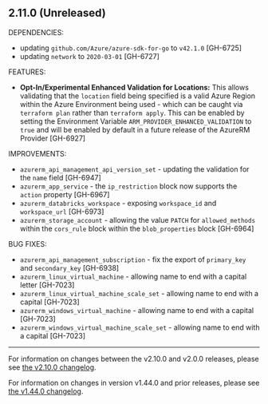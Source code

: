 ## 2.11.0 (Unreleased)

DEPENDENCIES: 

* updating `github.com/Azure/azure-sdk-for-go` to `v42.1.0` [GH-6725]
* updating `network` to `2020-03-01` [GH-6727]

FEATURES:
* **Opt-In/Experimental Enhanced Validation for Locations:** This allows validating that the `location` field being specified is a valid Azure Region within the Azure Environment being used - which can be caught via `terraform plan` rather than `terraform apply`. This can be enabled by setting the Environment Variable `ARM_PROVIDER_ENHANCED_VALIDATION` to `true` and will be enabled by default in a future release of the AzureRM Provider [GH-6927]

IMPROVEMENTS:

* `azurerm_api_management_api_version_set` - updating the validation for the `name` field [GH-6947]
* `azurerm_app_service` - the `ip_restriction` block now supports the `action` property [GH-6967]
* `azurerm_databricks_workspace` - exposing `workspace_id` and `workspace_url` [GH-6973]
* `azurerm_storage_account` - allowing the value `PATCH` for `allowed_methods` within the `cors_rule` block within the `blob_properties` block [GH-6964]

BUG FIXES:

* `azurerm_api_management_subscription` - fix the export of `primary_key` and `secondary_key` [GH-6938]
* `azurerm_linux_virtual_machine` - allowing name to end with a capital letter [GH-7023]
* `azurerm_linux_virtual_machine_scale_set` - allowing name to end with a capital [GH-7023]
* `azurerm_windows_virtual_machine` - allowing name to end with a capital [GH-7023]
* `azurerm_windows_virtual_machine_scale_set` - allowing name to end with a capital [GH-7023]

---

For information on changes between the v2.10.0 and v2.0.0 releases, please see [the v2.10.0 changelog](https://github.com/terraform-providers/terraform-provider-azurerm/blob/v2.10.0/CHANGELOG.md).

For information on changes in version v1.44.0 and prior releases, please see [the v1.44.0 changelog](https://github.com/terraform-providers/terraform-provider-azurerm/blob/v1.44.0/CHANGELOG.md).

